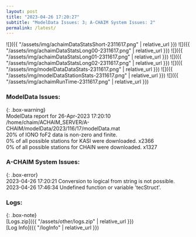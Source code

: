 ```yaml
---
layout: post
title: "2023-04-26 17:20:27"
subtitle: "ModelData Issues: 3; A-CHAIM System Issues: 2"
permalink: /latest/
---
```


![]({{ "/assets/img/achaimDataStatsShort-2311617.png" | relative_url }})
![]({{ "/assets/img/achaimDataStatsLong00-2311617.png" | relative_url }})
![]({{ "/assets/img/achaimDataStatsLong01-2311617.png" | relative_url }})
![]({{ "/assets/img/achaimDataStatsLong02-2311617.png" | relative_url }})
![]({{ "/assets/img/modelDataDataStats-2311617.png" | relative_url }})
![]({{ "/assets/img/modelDataStationStats-2311617.png" | relative_url }})
![]({{ "/assets/img/achaimRunTime-2311617.png" | relative_url }})


### ModelData Issues:  
  
{: .box-warning}  
 ModelData report for 26-Apr-2023 17:20:10   
 /home/chaim/ACHAIM_SERVER/A-CHAIM/modelData/2023/116/17/modelData.mat   
 20% of IONO foF2 data is non-zero and finite.   
 0% of all possible stations for KASI were downloaded. x2366   
 0% of all possible stations for CHAIN were downloaded. x1327   
  
### A-CHAIM System Issues:  
  
{: .box-error}  
2023-04-26 17:20:21 Conversion to logical from string is not possible.  
2023-04-26 17:46:34 Undefined function or variable 'tecStruct'.  

### Logs:  
  
{: .box-note}  
[Logs.zip]({{ "/assets/other/logs.zip" | relative_url }})  
[Log Info]({{ "/logInfo" | relative_url }})  
